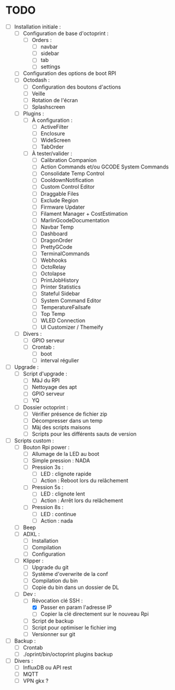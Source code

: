 TODO
====

* [ ] Installation initiale :
    * [ ] Configuration de base d'octoprint :
        * [ ] Orders :
            * [ ] navbar
            * [ ] sidebar
            * [ ] tab
            * [ ] settings
    * [ ] Configuration des options de boot RPI
    * [ ] Octodash :
        * [ ] Configuration des boutons d'actions
        * [ ] Veille
        * [ ] Rotation de l'écran
        * [ ] Splashscreen
    * [ ] Plugins :
        * [ ] À configuration :
            * [ ] ActiveFilter
            * [ ] Enclosure
            * [ ] WideScreen
            * [ ] TabOrder
        * [ ] À tester/valider :
            * [ ] Calibration Companion
            * [ ] Action Commands et/ou GCODE System Commands
            * [ ] Consolidate Temp Control
            * [ ] CooldownNotification
            * [ ] Custom Control Editor
            * [ ] Draggable Files
            * [ ] Exclude Region
            * [ ] Firmware Updater
            * [ ] Filament Manager + CostEstimation
            * [ ] MarlinGcodeDocumentation
            * [ ] Navbar Temp
            * [ ] Dashboard
            * [ ] DragonOrder
            * [ ] PrettyGCode
            * [ ] TerminalCommands
            * [ ] Webhooks
            * [ ] OctoRelay
            * [ ] Octolapse
            * [ ] PrintJobHistory
            * [ ] Printer Statistics
            * [ ] Stateful Sidebar
            * [ ] System Command Editor
            * [ ] TemperatureFailsafe
            * [ ] Top Temp
            * [ ] WLED Connection
            * [ ] UI Customizer / Themeify 
    * [ ] Divers :
        * [ ] GPIO serveur
        * [ ] Crontab :
            * [ ] boot
            * [ ] interval régulier
* [ ] Upgrade :
    * [ ] Script d'upgrade :
        * [ ] MàJ du RPI
        * [ ] Nettoyage des apt
        * [ ] GPIO serveur
        * [ ] YQ
    * [ ] Dossier octoprint :
        * [ ] Vérifier présence de fichier zip
        * [ ] Décompresser dans un temp
        * [ ] Màj des scripts maisons
        * [ ] Scripts pour les différents sauts de version
* [ ] Scripts custom :
    * [ ] Bouton Rpi power :
        * [ ] Allumage de la LED au boot
        * [ ] Simple pression : NADA
        * [ ] Pression 3s :
            * [ ] LED : clignote rapide
            * [ ] Action : Reboot lors du relâchement
        * [ ] Pression 5s :
            * [ ] LED : clignote lent
            * [ ] Action : Arrêt lors du relâchement
        * [ ] Pression 8s :
            * [ ] LED : continue
            * [ ] Action : nada
    * [ ] Beep
    * [ ] ADXL :
        * [ ] Installation
        * [ ] Compilation
        * [ ] Configuration
    * [ ] Klipper :
        * [ ] Upgrade du git
        * [ ] Système d'overwrite de la conf
        * [ ] Compilation du bin
        * [ ] Copie du bin dans un dossier de DL
    * [ ] Dev :
        * [ ] Révocation clé SSH :
            * [X] Passer en param l'adresse IP
            * [ ] Copier la clé directement sur le nouveau Rpi
        * [ ] Script de backup
        * [ ] Script pour optimiser le fichier img
        * [ ] Versionner sur git
* [ ] Backup :
    * [ ] Crontab
    * [ ] ./oprint/bin/octoprint plugins backup
* [ ] Divers :
    * [ ] InfluxDB ou API rest
    * [ ] MQTT
    * [ ] VPN gkx ?
